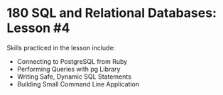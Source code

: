 # 180 SQL and Relational Databases: Lesson #4

Skills practiced in the lesson include:
* Connecting to PostgreSQL from Ruby
* Performing Queries with pg Library
* Writing Safe, Dynamic SQL Statements
* Building Small Command Line Application
